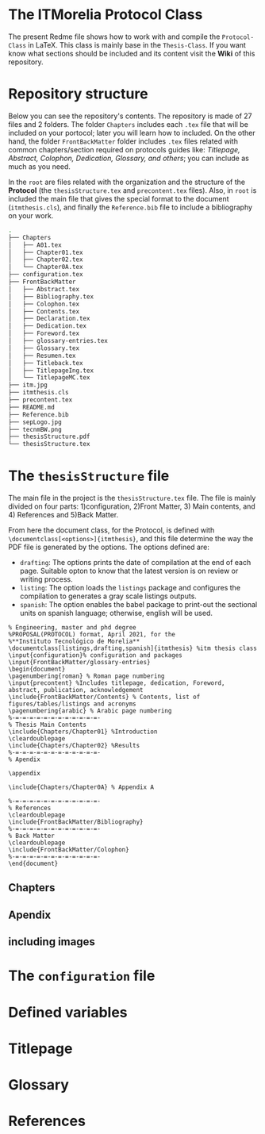 # The ITMorelia Protocol Class

The present Redme file shows how to work with and compile the `Protocol-Class` in LaTeX. This class is mainly base in the `Thesis-Class`![](). If you want know what sections should be included and its content visit the **Wiki** of this repository.

# Repository structure
Below you can see the repository's contents. The repository is made of 27 files and 2 folders. The folder `Chapters` includes each `.tex` file that will be included on your portocol; later you will learn how to included. On the other hand, the folder `FrontBackMatter` folder includes `.tex` files related with common chapters/section required on protocols guides like: *Titlepage, Abstract, Colophon, Dedication, Glossary, and others*; you can include as much as you need.

In the `root` are files related with the organization and the structure of the **Protocol** (the `thesisStructure.tex` and `precontent.tex` files). Also, in `root` is included the main file that gives the special format to the document (`itmthesis.cls`), and finally the `Reference.bib` file to include a bibliography on your work.      

```bash
.
├── Chapters
│   ├── A01.tex
│   ├── Chapter01.tex
│   ├── Chapter02.tex
│   └── Chapter0A.tex
├── configuration.tex
├── FrontBackMatter
│   ├── Abstract.tex
│   ├── Bibliography.tex
│   ├── Colophon.tex
│   ├── Contents.tex
│   ├── Declaration.tex
│   ├── Dedication.tex
│   ├── Foreword.tex
│   ├── glossary-entries.tex
│   ├── Glossary.tex
│   ├── Resumen.tex
│   ├── Titleback.tex
│   ├── TitlepageIng.tex
│   └── TitlepageMC.tex
├── itm.jpg
├── itmthesis.cls
├── precontent.tex
├── README.md
├── Reference.bib
├── sepLogo.jpg
├── tecnmBW.png
├── thesisStructure.pdf
└── thesisStructure.tex
```

# The `thesisStructure` file
The main file in the project is the `thesisStructure.tex` file. The file is mainly divided on four parts: 1)configuration, 2)Front Matter, 3) Main contents, and 4) References and 5)Back Matter.

From here the document class, for the Protocol, is defined with `\documentclass[<options>]{itmthesis}`, and this file determine the way the PDF file is generated by the options. The options defined are:

- `drafting`: The options prints the date of compilation at the end of each page. Suitable opton to know that the latest version is on review or writing process.
- `listing`: The option loads the `listings` package and configures the compilation to generates a gray scale listings outputs.
- `spanish`: The option enables the babel package to print-out the sectional units on spanish language; otherwise, english will be used.

```Tex
% Engineering, master and phd degree 
%PROPOSAL(PROTOCOL) format, April 2021, for the 
%**Instituto Tecnológico de Morelia**
\documentclass[listings,drafting,spanish]{itmthesis} %itm thesis class
\input{configuration}% configuration and packages
\input{FrontBackMatter/glossary-entries}
\begin{document}
\pagenumbering{roman} % Roman page numbering 
\input{precontent} %Includes titlepage, dedication, Foreword, abstract, publication, acknowledgement
\include{FrontBackMatter/Contents} % Contents, list of figures/tables/listings and acronyms
\pagenumbering{arabic} % Arabic page numbering
%-=-=-=-=-=-=-=-=-=-=-=-=-
% Thesis Main Contents
\include{Chapters/Chapter01} %Introduction
\cleardoublepage
\include{Chapters/Chapter02} %Results
%-=-=-=-=-=-=-=-=-=-=-=-=-
% Apendix

\appendix

\include{Chapters/Chapter0A} % Appendix A

%-=-=-=-=-=-=-=-=-=-=-=-=-
% References
\cleardoublepage
\include{FrontBackMatter/Bibliography}
%-=-=-=-=-=-=-=-=-=-=-=-=-
% Back Matter
\cleardoublepage
\include{FrontBackMatter/Colophon}
%-=-=-=-=-=-=-=-=-=-=-=-=-
\end{document}
```

## Chapters

## Apendix

## including images 

# The `configuration` file

# Defined variables

# Titlepage

# Glossary 



# References 


